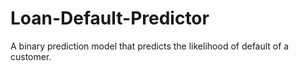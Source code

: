 # Loan-Default-Predictor
A binary prediction model that predicts the likelihood of default of a customer.
